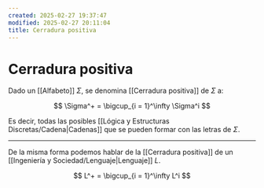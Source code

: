 ```yaml
---
created: 2025-02-27 19:37:47
modified: 2025-02-27 20:11:04
title: Cerradura positiva
---
```


# Cerradura positiva

Dado un [[Alfabeto]] $\Sigma$, se denomina [[Cerradura positiva]] de $\Sigma$ a:

$$
\Sigma^+ = \bigcup_{i = 1}^\infty \Sigma^i
$$

Es decir, todas las posibles [[Lógica y Estructuras Discretas/Cadena|Cadenas]] que se pueden formar con las letras de $\Sigma$.

---

De la misma forma podemos hablar de la [[Cerradura positiva]] de un [[Ingeniería y Sociedad/Lenguaje|Lenguaje]] $L$.

$$
L^+ = \bigcup_{i = 1}^\infty L^i
$$
